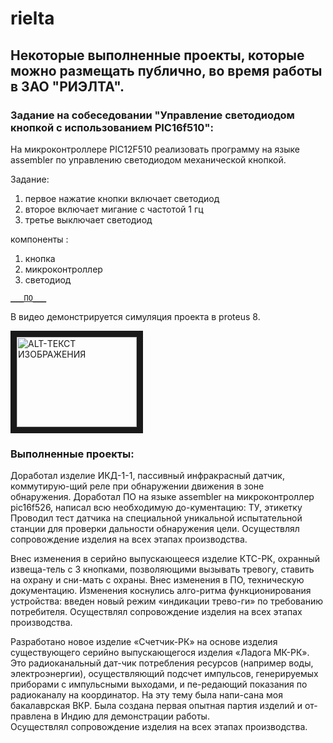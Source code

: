 # rielta 

Некоторые выполненные проекты, которые можно размещать публично, во время работы в ЗАО "РИЭЛТА". 
---

###	Задание на собеседовании "Управление светодиодом кнопкой с использованием PIC16f510":

На микроконтроллере PIC12F510 реализовать программу на языке assembler по управлению светодиодом механической кнопкой.

Задание:

1. первое нажатие кнопки включает светодиод
2. второе включает мигание с частотой 1 гц
3. третье выключает светодиод      
 
компоненты :
1. кнопка
2. микроконтроллер
3. светодиод

[`___ПО___`](LED_flashing/led_blink_timer0.asm)

В видео демонстрируется симуляция проекта в proteus 8.

<a href="http://www.youtube.com/watch?feature=player_embedded&v=sz-RgyLIFBw" target="_blank"><img src="http://img.youtube.com/vi/sz-RgyLIFBw/0.jpg" 
alt="ALT-ТЕКСТ ИЗОБРАЖЕНИЯ" width="192" height="144" border="10" /></a>

###	Выполненные проекты:

Доработал изделие ИКД-1-1, пассивный инфракрасный датчик, коммутирую-щий реле при обнаружении движения в зоне обнаружения. Доработал ПО на языке assembler на микроконтроллер pic16f526, написал всю необходимую до-кументацию: ТУ, этикетку Проводил тест датчика на специальной уникальной испытательной станции для проверки дальности обнаружения цели.
Осуществлял сопровождение изделия на всех этапах производства.

Внес изменения в серийно выпускающееся изделие КТС-РК, охранный извеща-тель с 3 кнопками, позволяющими вызывать тревогу, ставить на охрану и сни-мать с охраны. 
Внес изменения в ПО, техническую документацию. Изменения коснулись алго-ритма функционирования устройства: введен новый режим «индикации трево-ги» по требованию потребителя. 
Осуществлял сопровождение изделия на всех этапах производства. 

Разработано новое изделие «Счетчик-РК» на основе изделия существующего серийно выпускающегося изделия «Ладога МК-РК». Это радиоканальный дат-чик потребления ресурсов (например воды, электроэнергии), осуществляющий подсчет импульсов, генерируемых приборами с импульсными выходами, и пе-редающий показания по радиоканалу на координатор. На эту тему была напи-сана моя бакалаврская ВКР. Была создана первая опытная партия изделий и от-правлена в Индию для демонстрации работы.  
Осуществлял сопровождение изделия на всех этапах производства.
